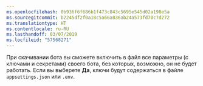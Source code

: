 ```yaml
---
ms.openlocfilehash: 0b936f6f686b1f473c843c5695e545d02a198e5a
ms.sourcegitcommit: b2245df2f0a18c5a66a836ab24a573fd70c7d272
ms.translationtype: HT
ms.contentlocale: ru-RU
ms.lasthandoff: 03/07/2019
ms.locfileid: "57568271"
---
```

При скачивании бота вы сможете включить в файл все параметры (с ключами и секретами) своего бота, без которых, возможно, он не будет работать. Если вы выберете **Да**, ключи будут содержаться в файле `appsettings.json` или `.env`.